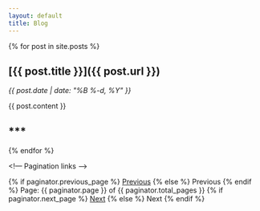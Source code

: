 ```yaml
---
layout: default
title: Blog
---
```


{% for post in site.posts %}

## [**{{ post.title }}**]({{ post.url }})
_{{ post.date | date: "%B %-d, %Y" }}_

{{ post.content }}

## ***

{% endfor %}

<!— Pagination links —>
<div class=“pagination”>
  {% if paginator.previous_page %}
    <a href=“{{ paginator.previous_page_path }}” class=“previous”>Previous</a>
  {% else %}
    <span class=“previous”>Previous</span>
  {% endif %}
  <span class=“page_number “>Page: {{ paginator.page }} of {{ paginator.total_pages }}</span>
  {% if paginator.next_page %}
    <a href=“{{ paginator.next_page_path }}” class=“next”>Next</a>
  {% else %}
    <span class=“next “>Next</span>
  {% endif %}
</div>